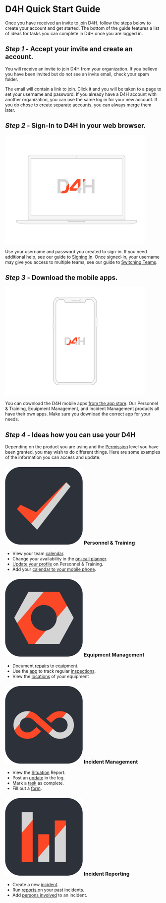 # D4H Quick Start Guide

Once you have received an invite to join D4H, follow the steps below to create your account and get started. The bottom of the guide features a list of ideas for tasks you can complete in D4H once you are logged in.&#x20;

## _Step 1_ - Accept your invite and create an account.

You will receive an invite to join D4H from your organization. If you believe you have been invited but do not see an invite email, check your spam folder.

The email will contain a link to join. Click it and you will be taken to a page to set your username and password. If you already have a D4H account with another organization, you can use the same log in for your new account. If you do chose to create separate accounts, you can always merge them later.&#x20;

## _Step 2_ - Sign-In to D4H in your web browser.

![](../../.gitbook/assets/laptop-1.png)

Use your username and password you created to sign-in. If you need additional help, see our guide to [Signing In](signing-in-1.md). Once signed-in, your username may give you access to multiple teams, see our guide to [Switching Teams](switching-teams.md).

## _Step 3_ - Download the mobile apps.

![](../../.gitbook/assets/mobile-1.png)

You can download the D4H mobile apps [from the app store](https://d4htechnologies.com/mobile-apps). Our Personnel & Training, Equipment Management, and Incident Management products all have their own apps. Make sure you download the correct app for your needs.

## _Step 4_ - Ideas how you can use your D4H

Depending on the product you are using and the [Permission](../../user-access/permissions/) level you have been granted, you may wish to do different things. Here are some examples of the information you can access and update:

### <img src="../../.gitbook/assets/PT-rounded.png" alt="" data-size="line"> Personnel & Training

* View your team [calendar](../../personnel-and-training/calendar/).
* Change your availability in the [on-call planner](../../personnel-and-training/on-call-planner/).
* [Update your profile](../../personnel-and-training/untitled/updating-my-personal-profile.md) on Personnel & Training.
* Add your [calendar to your mobile phone](../../personnel-and-training/calendar/exporting-my-d4h-calendar-to-my-personal-calendar.md).

### <img src="../../.gitbook/assets/EM-rounded.png" alt="" data-size="line"> Equipment Management

* Document [repairs](../../equipment-management/repairs/) to equipment.
* Use the [app](../../equipment-management/equipment-management-app/) to track regular [inspections](../../equipment-management/inspections/).
* View the [locations](../../equipment-management/equipment-locations/) of your equipment

### <img src="../../.gitbook/assets/IM-rounded.png" alt="" data-size="line"> Incident Management

* View the [Situation](../../incident-management/situation/) Report.
* Post an [update](../../incident-management/updates/) in the log.&#x20;
* Mark a [task](../../incident-management/task-boards/) as complete.
* Fill out a [form](../../incident-management/forms/).

### <img src="../../.gitbook/assets/IR-rounded.png" alt="" data-size="line"> Incident Reporting

* Create a new [incident](../../incident-reporting/incident-reports.md).
* Run [reports ](../../shared-services/reports/)on your past incidents.
* Add [persons involved](../../incident-reporting/persons-involved/) to an incident.

